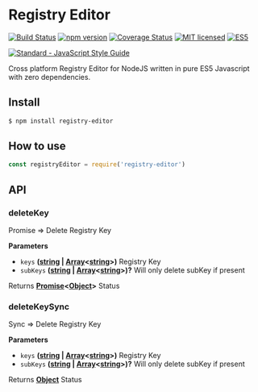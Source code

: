 # Registry Editor

[![Build Status](https://travis-ci.org/DenisCarriere/registry-editor.svg?branch=master)](https://travis-ci.org/DenisCarriere/registry-editor)
[![npm version](https://badge.fury.io/js/registry-editor.svg)](https://badge.fury.io/js/registry-editor)
[![Coverage Status](https://coveralls.io/repos/github/DenisCarriere/registry-editor/badge.svg?branch=master)](https://coveralls.io/github/DenisCarriere/registry-editor?branch=master)
[![MIT licensed](https://img.shields.io/badge/license-MIT-blue.svg)](https://raw.githubusercontent.com/DenisCarriere/registry-editor/master/LICENSE)
[![ES5](https://camo.githubusercontent.com/d341caa63123c99b79fda7f8efdc29b35f9f2e70/68747470733a2f2f696d672e736869656c64732e696f2f62616467652f65732d352d627269676874677265656e2e737667)](http://kangax.github.io/compat-table/es5/)

[![Standard - JavaScript Style Guide](https://cdn.rawgit.com/feross/standard/master/badge.svg)](https://github.com/feross/standard)

Cross platform Registry Editor for NodeJS written in pure ES5 Javascript with zero dependencies.

## Install

```bash
$ npm install registry-editor
```

## How to use

```js
const registryEditor = require('registry-editor')
```

## API

<!-- Generated by documentation.js. Update this documentation by updating the source code. -->

### deleteKey

Promise => Delete Registry Key

**Parameters**

-   `keys` **([string](https://developer.mozilla.org/en-US/docs/Web/JavaScript/Reference/Global_Objects/String) \| [Array](https://developer.mozilla.org/en-US/docs/Web/JavaScript/Reference/Global_Objects/Array)&lt;[string](https://developer.mozilla.org/en-US/docs/Web/JavaScript/Reference/Global_Objects/String)>)** Registry Key
-   `subKeys` **([string](https://developer.mozilla.org/en-US/docs/Web/JavaScript/Reference/Global_Objects/String) \| [Array](https://developer.mozilla.org/en-US/docs/Web/JavaScript/Reference/Global_Objects/Array)&lt;[string](https://developer.mozilla.org/en-US/docs/Web/JavaScript/Reference/Global_Objects/String)>)?** Will only delete subKey if present

Returns **[Promise](https://developer.mozilla.org/en-US/docs/Web/JavaScript/Reference/Global_Objects/Promise)&lt;[Object](https://developer.mozilla.org/en-US/docs/Web/JavaScript/Reference/Global_Objects/Object)>** Status

### deleteKeySync

Sync => Delete Registry Key

**Parameters**

-   `keys` **([string](https://developer.mozilla.org/en-US/docs/Web/JavaScript/Reference/Global_Objects/String) \| [Array](https://developer.mozilla.org/en-US/docs/Web/JavaScript/Reference/Global_Objects/Array)&lt;[string](https://developer.mozilla.org/en-US/docs/Web/JavaScript/Reference/Global_Objects/String)>)** Registry Key
-   `subKeys` **([string](https://developer.mozilla.org/en-US/docs/Web/JavaScript/Reference/Global_Objects/String) \| [Array](https://developer.mozilla.org/en-US/docs/Web/JavaScript/Reference/Global_Objects/Array)&lt;[string](https://developer.mozilla.org/en-US/docs/Web/JavaScript/Reference/Global_Objects/String)>)?** Will only delete subKey if present

Returns **[Object](https://developer.mozilla.org/en-US/docs/Web/JavaScript/Reference/Global_Objects/Object)** Status
